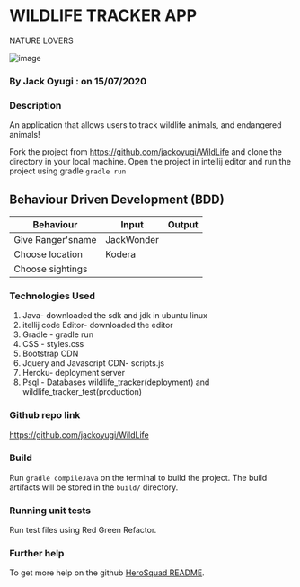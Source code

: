 # WILDLIFE TRACKER APP
NATURE LOVERS
<br>

![image](https://user-images.githubusercontent.com/64521605/87569959-9431a480-c6d0-11ea-8adf-00991048fd13.png)
### By Jack Oyugi : on 15/07/2020

### Description
An application that allows users to track wildlife animals, and endangered animals!


Fork the project from https://github.com/jackoyugi/WildLife
and clone the directory in your local machine.
Open the project in intellij editor and run the project using gradle `gradle run`
<br>
## Behaviour Driven Development (BDD)
| Behaviour          |       Input       |     Output       |
| ------------------ | ----------------  | ---------------  |
| Give Ranger'sname  |      JackWonder   |                  |
| Choose location    |      Kodera       |                  |
|Choose sightings    | 


### Technologies Used
<ol>
<li>Java- downloaded the sdk and jdk in ubuntu linux</li>
<li>itellij  code Editor- downloaded the editor</li>
<li>Gradle - gradle run</li>
<li>CSS - styles.css</li>
<li>Bootstrap CDN</li>
<li>Jquery and Javascript CDN- scripts.js</li>
<li>Heroku- deployment server</li>
<li>Psql - Databases wildlife_tracker(deployment) and wildlife_tracker_test(production)</li>
</ol>

### Github repo link
https://github.com/jackoyugi/WildLife


### Build

Run `gradle compileJava` on the terminal to build the project. The build artifacts will be stored in the `build/` directory.

### Running unit tests

Run test files using Red Green Refactor.


### Further help

To get more help on the github [HeroSquad README](https://github.com/jackoyugi/README.md).
